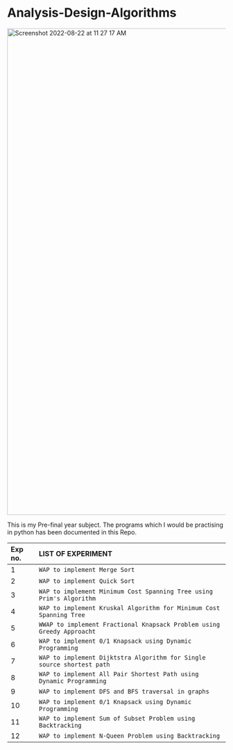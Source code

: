 # Analysis-Design-Algorithms

<img width="1119" alt="Screenshot 2022-08-22 at 11 27 17 AM" src="https://user-images.githubusercontent.com/96412583/185849339-00c19d1a-9665-44fa-94af-17d72fc521ab.png">

This is my Pre-final year subject. The programs which I would be practising in python has been documented in this Repo.

| Exp no.   | LIST OF EXPERIMENT |
| :-------- | :-------- |
| 1         | `WAP to implement Merge Sort`   |
| 2         | `WAP to implement Quick Sort`   |
| 3         | `WAP to implement Minimum Cost Spanning Tree using Prim's Algorithm`   |
| 4         | `WAP to implement Kruskal Algorithm for Minimum Cost Spanning Tree`   |
| 5         | `WWAP to implement Fractional Knapsack Problem using Greedy Approacht`   |
| 6         | `WAP to implement 0/1 Knapsack using Dynamic Programming`   |
| 7         | `WAP to implement Dijktstra Algorithm for Single source shortest path`   |
| 8         | `WAP to implement All Pair Shortest Path using Dynamic Programming`   |
| 9         | `WAP to implement DFS and BFS traversal in graphs`   |
| 10        | `WAP to implement 0/1 Knapsack using Dynamic Programming`   |
| 11        | `WAP to implement Sum of Subset Problem using Backtracking`   |
| 12        | `WAP to implement N-Queen Problem using Backtracking`   |
